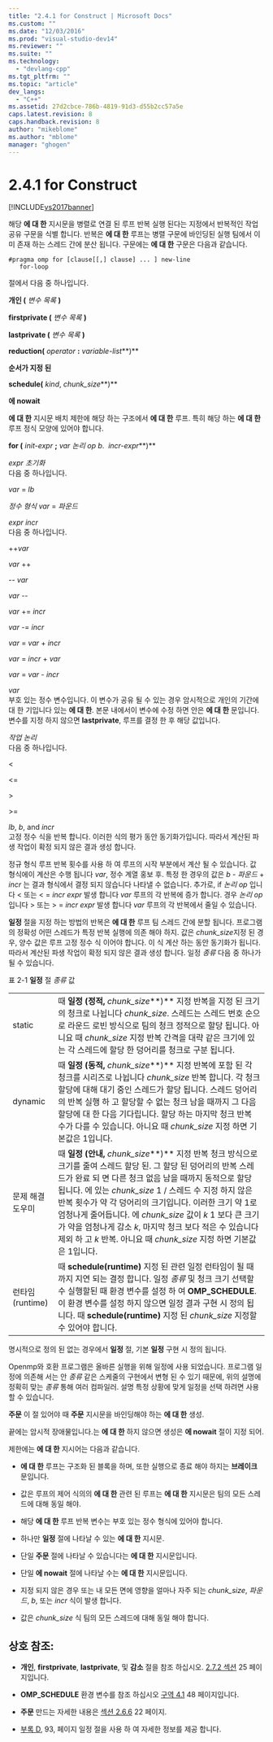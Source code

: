 ```yaml
---
title: "2.4.1 for Construct | Microsoft Docs"
ms.custom: ""
ms.date: "12/03/2016"
ms.prod: "visual-studio-dev14"
ms.reviewer: ""
ms.suite: ""
ms.technology: 
  - "devlang-cpp"
ms.tgt_pltfrm: ""
ms.topic: "article"
dev_langs: 
  - "C++"
ms.assetid: 27d2cbce-786b-4819-91d3-d55b2cc57a5e
caps.latest.revision: 8
caps.handback.revision: 8
author: "mikeblome"
ms.author: "mblome"
manager: "ghogen"
---
```

# 2.4.1 for Construct
[!INCLUDE[vs2017banner](../../assembler/inline/includes/vs2017banner.md)]

해당  **에 대 한** 지시문을 병렬로 연결 된 루프 반복 실행 된다는 지정에서 반복적인 작업 공유 구문을 식별 합니다.  반복은  **에 대 한** 루프는 병렬 구문에 바인딩된 실행 팀에서 이미 존재 하는 스레드 간에 분산 됩니다.  구문에는  **에 대 한** 구문은 다음과 같습니다.  
  
```  
#pragma omp for [clause[[,] clause] ... ] new-line  
   for-loop  
```  
  
 절에서 다음 중 하나입니다.  
  
 **개인 \(** *변수 목록* **\)**  
  
 **firstprivate \(** *변수 목록* **\)**  
  
 **lastprivate \(** *변수 목록* **\)**  
  
 **reduction\(** *operator* **:** *variable\-list***\)**  
  
 **순서가 지정 된**  
  
 **schedule\(** *kind*, *chunk\_size***\)**  
  
 **에 nowait**  
  
 **에 대 한** 지시문 배치 제한에 해당 하는 구조에서  **에 대 한** 루프.  특히 해당 하는  **에 대 한** 루프 정식 모양에 있어야 합니다.  
  
 **for \(** *init\-expr* **;** *var 논리 op b*.   *incr\-expr***\)**  
  
 *expr 초기화*  
 다음 중 하나입니다.  
  
 *var* \= *lb*  
  
 *정수 형식 var* \=  *파운드*  
  
 *expr incr*  
 다음 중 하나입니다.  
  
 \+\+*var*  
  
 *var* \+\+  
  
 \-\- *var*  
  
 *var* \-\-  
  
 *var* \+\= *incr*  
  
 *var* \-\= *incr*  
  
 *var* \= *var* \+ *incr*  
  
 *var* \= *incr* \+ *var*  
  
 *var* \= *var* \- *incr*  
  
 *var*  
 부호 있는 정수 변수입니다.  이 변수가 공유 될 수 있는 경우 암시적으로 개인의 기간에 대 한 기입니다 있는  **에 대 한**.  본문 내에서이 변수에 수정 하면 안은  **에 대 한** 문입니다.  변수를 지정 하지 않으면  **lastprivate**, 루프를 결정 한 후 해당 값입니다.  
  
 *작업 논리*  
 다음 중 하나입니다.  
  
 \<  
  
 \<\=  
  
 \>  
  
 \>\=  
  
 *lb*, *b*, and *incr*  
 고정 정수 식을 반복 합니다.  이러한 식의 평가 동안 동기화가입니다.  따라서 계산된 파생 작업이 확정 되지 않은 결과 생성 합니다.  
  
 정규 형식 루프 반복 횟수를 사용 하 여 루프의 시작 부분에서 계산 될 수 있습니다.  값 형식에이 계산은 수행 됩니다  *var*, 정수 계열 홍보 후.  특정 한 경우의 값은  *b* \- *파운드* \+  *incr* 는 결과 형식에서 결정 되지 않습니다 나타낼 수 없습니다.  추가로, if  *논리 op* 입니다 \< 또는 \< \=  *incr expr* 발생 합니다  *var* 루프의 각 반복에 증가 합니다.  경우  *논리 op* 입니다 \> 또는 \> \=  *incr expr* 발생 합니다  *var* 루프의 각 반복에서 줄일 수 있습니다.  
  
 **일정** 절을 지정 하는 방법의 반복은  **에 대 한** 루프 팀 스레드 간에 분할 됩니다.  프로그램의 정확성 어떤 스레드가 특정 반복 실행에 의존 해야 하지.  값은  *chunk\_size*지정 된 경우, 양수 값은 루프 고정 정수 식 이어야 합니다.  이 식 계산 하는 동안 동기화가 됩니다.  따라서 계산된 파생 작업이 확정 되지 않은 결과 생성 합니다.  일정  *종류* 다음 중 하나가 될 수 있습니다.  
  
 표 2\-1  **일정** 절  *종류* 값  
  
|||  
|-|-|  
|static|때  **일정 \(정적,** *chunk\_size***\)** 지정 반복을 지정 된 크기의 청크로 나뉩니다  *chunk\_size*.  스레드는 스레드 번호 순으로 라운드 로빈 방식으로 팀의 청크 정적으로 할당 됩니다.  아니요 때  *chunk\_size* 지정 반복 간격을 대략 같은 크기에 있는 각 스레드에 할당 한 덩어리를 청크로 구분 됩니다.|  
|dynamic|때  **일정 \(동적,** *chunk\_size***\)** 지정 반복에 포함 된 각 청크를 시리즈로 나뉩니다  *chunk\_size* 반복 합니다.  각 청크 할당에 대해 대기 중인 스레드가 할당 됩니다.  스레드 덩어리의 반복 실행 하 고 할당할 수 없는 청크 남을 때까지 그 다음 할당에 대 한 다음 기다립니다.  할당 하는 마지막 청크 반복 수가 다를 수 있습니다.  아니요 때  *chunk\_size* 지정 하면 기본값은 1입니다.|  
|문제 해결 도우미|때  **일정 \(안내,** *chunk\_size***\)** 지정 반복 청크 방식으로 크기를 줄여 스레드 할당 된.  그 할당 된 덩어리의 반복 스레드가 완료 되 면 다른 청크 없음 남을 때까지 동적으로 할당 됩니다.  에 있는  *chunk\_size* 1 \/ 스레드 수 지정 하지 않은 반복 횟수가 약 각 덩어리의 크기입니다.  이러한 크기 약 1로 엄청나게 줄어듭니다.  에  *chunk\_size* 값이  *k* 1 보다 큰 크기가 약을 엄청나게 감소  *k*, 마지막 청크 보다 적은 수 있습니다 제외 하 고  *k* 반복.  아니요 때  *chunk\_size* 지정 하면 기본값은 1입니다.|  
|런타임\(runtime\)|때  **schedule\(runtime\)** 지정 된 관련 일정 런타임이 될 때까지 지연 되는 결정 합니다.  일정  *종류*  및 청크 크기 선택할 수 실행할된 때 환경 변수를 설정 하 여  **OMP\_SCHEDULE**.  이 환경 변수를 설정 하지 않으면 일정 결과 구현 시 정의 됩니다.  때  **schedule\(runtime\)** 지정 된  *chunk\_size* 지정할 수 있어야 합니다.|  
  
 명시적으로 정의 된 없는 경우에서  **일정** 절, 기본  **일정** 구현 시 정의 됩니다.  
  
 Openmp와 호환 프로그램은 올바른 실행을 위해 일정에 사용 되었습니다.  프로그램 일정에 의존해 서는 안  *종류* 같은 스케줄의 구현에서 변형 된 수 있기 때문에, 위의 설명에 정확히 맞는  *종류* 통해 여러 컴파일러.  설명 특정 상황에 맞게 일정을 선택 하려면 사용할 수 있습니다.  
  
 **주문** 이 절 있어야 때  **주문** 지시문을 바인딩해야 하는  **에 대 한** 생성.  
  
 끝에는 암시적 장애물입니다.는  **에 대 한** 하지 않으면 생성은  **에 nowait** 절이 지정 되어.  
  
 제한에는  **에 대 한** 지시어는 다음과 같습니다.  
  
-   **에 대 한** 루프는 구조화 된 블록을 하며, 또한 실행으로 종료 해야 하지는  **브레이크** 문입니다.  
  
-   값은 루프의 제어 식의의  **에 대 한** 관련 된 루프는  **에 대 한** 지시문은 팀의 모든 스레드에 대해 동일 해야.  
  
-   해당  **에 대 한** 루프 반복 변수는 부호 있는 정수 형식에 있어야 합니다.  
  
-   하나만  **일정** 절에 나타날 수 있는  **에 대 한** 지시문.  
  
-   단일  **주문** 절에 나타날 수 있습니다는  **에 대 한** 지시문입니다.  
  
-   단일  **에 nowait** 절에 나타날 수는  **에 대 한** 지시문입니다.  
  
-   지정 되지 않은 경우 또는 내 모든 면에 영향을 얼마나 자주 되는  *chunk\_size*,  *파운드*,  *b*, 또는  *incr* 식이 발생 합니다.  
  
-   값은  *chunk\_size* 식 팀의 모든 스레드에 대해 동일 해야 합니다.  
  
## 상호 참조:  
  
-   **개인**,  **firstprivate**,  **lastprivate**, 및  **감소** 절을 참조 하십시오.  [2.7.2 섹션](../../parallel/openmp/2-7-2-data-sharing-attribute-clauses.md) 25 페이지입니다.  
  
-   **OMP\_SCHEDULE** 환경 변수를 참조 하십시오  [구역 4.1](../../parallel/openmp/4-1-omp-schedule.md) 48 페이지입니다.  
  
-   **주문** 만드는 자세한 내용은  [섹션 2.6.6](../../parallel/openmp/2-6-6-ordered-construct.md) 22 페이지.  
  
-   [부록 D](../../parallel/openmp/d-using-the-schedule-clause.md), 93, 페이지 일정 절을 사용 하 여 자세한 정보를 제공 합니다.
